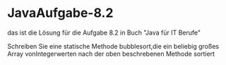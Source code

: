 # JavaAufgabe-8.2

das ist die Lösung für die Aufgabe 8.2 in Buch "Java für IT Berufe"

Schreiben Sie eine statische Methode bubblesort,die ein beliebig großes Array vonIntegerwerten nach der oben beschrebenen Methode  sortiert 
